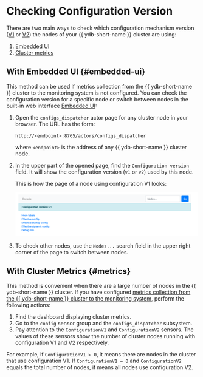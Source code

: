 # Checking Configuration Version

There are two main ways to check which configuration mechanism version ([V1](../configuration-management/configuration-v1/config-overview.md) or [V2](../configuration-management/configuration-v2/config-overview.md)) the nodes of your {{ ydb-short-name }} cluster are using:

1. [Embedded UI](#embedded-ui)
2. [Cluster metrics](#metrics)

## With Embedded UI {#embedded-ui}

This method can be used if metrics collection from the {{ ydb-short-name }} cluster to the monitoring system is not configured. You can check the configuration version for a specific node or switch between nodes in the built-in web interface [Embedded UI](../../reference/embedded-ui/index.md):

1. Open the `configs_dispatcher` actor page for any cluster node in your browser. The URL has the form:

    ```text
    http://<endpoint>:8765/actors/configs_dispatcher
    ```

    where `<endpoint>` is the address of any {{ ydb-short-name }} cluster node.

2. In the upper part of the opened page, find the `Configuration version` field. It will show the configuration version (`v1` or `v2`) used by this node.

    This is how the page of a node using configuration V1 looks:

    ![configs-dispatcher-page-v1](_assets/viewer-v1.png)

3. To check other nodes, use the `Nodes...` search field in the upper right corner of the page to switch between nodes.

## With Cluster Metrics {#metrics}

This method is convenient when there are a large number of nodes in the {{ ydb-short-name }} cluster. If you have configured [metrics collection from the {{ ydb-short-name }} cluster to the monitoring system](../../reference/observability/metrics/index.md), perform the following actions:

1. Find the dashboard displaying cluster metrics.
2. Go to the `config` sensor group and the `configs_dispatcher` subsystem.
3. Pay attention to the `ConfigurationV1` and `ConfigurationV2` sensors. The values of these sensors show the number of cluster nodes running with configuration V1 and V2 respectively.

For example, if `ConfigurationV1 > 0`, it means there are nodes in the cluster that use configuration V1. If `ConfigurationV1 = 0` and `ConfigurationV2` equals the total number of nodes, it means all nodes use configuration V2.